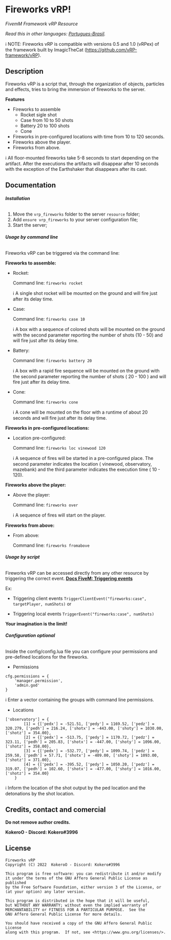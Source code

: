 # Fireworks vRP!
_FivemM Framework vRP Resource_

*Read this in other languages: [Portugues-Brasil](README_ptbr.md).*

:information_source: NOTE: Fireworks vRP is compatible with versions 0.5 and 1.0 (vRPex) of the framework built by ImagicTheCat (https://github.com/vRP-framework/vRP).

## Description
Fireworks vRP is a script that, through the organization of objects, particles and effects, tries to bring the immersion of fireworks to the server.

**Features**
- Fireworks to assemble
   - Rocket sigle shot
   - Case from 10 to 50 shots
   - Battery 20 to 100 shots
   - Cone
- Fireworks in pre-configured locations with time from 10 to 120 seconds.
- Fireworks above the player.
- Fireworks from above.

:information_source: All floor-mounted fireworks take 5-8 seconds to start depending on the artifact. After the executions the artifacts will disappear after 10 seconds with the exception of the Earthshaker that disappears after its cast.

## Documentation

###### **Installation**

1. Move the `vrp_fireworks` folder to the server `resource` folder;
2. Add `ensure vrp_fireworks` to your server configuration file;
3. Start the server;


###### **Usage by command line**

Fireworks vRP can be triggered via the command line:

**Fireworks to assemble:**

   - Rocket:

      Command line: ```fireworks rocket```

      :information_source: A single shot rocket will be mounted on the ground and will fire just after its delay time.

   - Case:
   
      Command line: ```fireworks case 10```

      :information_source: A box with a sequence of colored shots will be mounted on the ground with the second parameter reporting the number of shots (10 - 50) and will fire just after its delay time.
      
   - Battery:
   
      Command line: ```fireworks battery 20```

      :information_source: A box with a rapid fire sequence will be mounted on the ground with the second parameter reporting the number of shots ( 20 - 100 ) and will fire just after its delay time.
      
   - Cone:
   
      Command line: ```fireworks cone```

      :information_source: A cone will be mounted on the floor with a runtime of about 20 seconds and will fire just after its delay time.


**Fireworks in pre-configured locations:**

   - Location pre-configured:
   
      Command line: ```fireworks loc vinewood 120```

      :information_source: A sequence of fires will be started in a pre-configured place. The second parameter indicates the location ( vinewood, observatory, mazebank) and the third parameter indicates the execution time ( 10 - 120).


**Fireworks above the player:**

   - Above the player:
   
      Command line: ```fireworks over```

      :information_source: A sequence of fires will start on the player.

**Fireworks from above:**

   - From above:
   
      Command line: ```fireworks fromabove```


###### **Usage by script**

Fireworks vRP can be accessed directly from any other resource by triggering the correct event. [**Docs FiveM: Triggering events**
](https://docs.fivem.net/docs/scripting-manual/working-with-events/triggering-events/)

Ex: 

- Triggering client events ```TriggerClientEvent("fireworks:case", targetPlayer, numShots)``` or 

- Triggering local events ```TriggerEvent("fireworks:case", numShots)```

**Your imagination is the limit!**


###### **Configuration optional**

Inside the config/config.lua file you can configure your permissions and pre-defined locations for the fireworks.

- Permissions

```
cfg.permissions = {
    'manager.permission',
    'admin.god'
}
```

:information_source: Enter a vector containing the groups with command line permissions.

- Locations

```
['observatory'] = {
        [1] = {['pedx'] = -521.51, ['pedy'] = 1169.52, ['pedz'] = 320.279, ['pedh'] = 216.24, ['shotx'] = -443.00, ['shoty'] = 1030.00, ['shotz'] = 354.00},
        [2] = {['pedx'] = -513.75, ['pedy'] = 1170.72, ['pedz'] = 323.11, ['pedh'] = 205.83, ['shotx'] = -447.00, ['shoty'] = 1096.00, ['shotz'] = 358.00},
        [3] = {['pedx'] = -532.77, ['pedy'] = 1099.74, ['pedz'] = 259.58, ['pedh'] = 57.71, ['shotx'] = -409.00, ['shoty'] = 1093.00, ['shotz'] = 371.00},
        [4] = {['pedx'] = -395.52, ['pedy'] = 1050.20, ['pedz'] = 319.07, ['pedh'] = 102.60, ['shotx'] = -477.00, ['shoty'] = 1016.00, ['shotz'] = 354.00}
    }
```

:information_source: Inform the location of the shot output by the ped location and the detonations by the shot location.

## Credits, contact and comercial
**Do not remove author credits.**

**KokeroO - Discord: Kokero#3996**

## License
  ```
  Fireworks vRP
  Copyright (C) 2022  KokeroO - Discord: Kokero#3996

  This program is free software: you can redistribute it and/or modify
  it under the terms of the GNU Affero General Public License as published
  by the Free Software Foundation, either version 3 of the License, or
  (at your option) any later version.

  This program is distributed in the hope that it will be useful,
  but WITHOUT ANY WARRANTY; without even the implied warranty of
  MERCHANTABILITY or FITNESS FOR A PARTICULAR PURPOSE.  See the
  GNU Affero General Public License for more details.

  You should have received a copy of the GNU Affero General Public License
  along with this program.  If not, see <https://www.gnu.org/licenses/>.
  ```